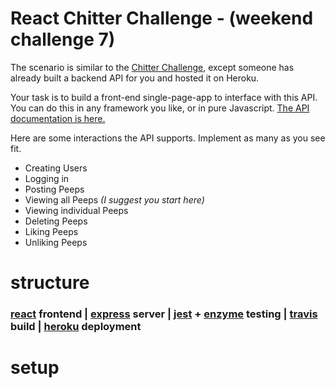 # React Chitter Challenge - (weekend challenge 7)

The scenario is similar to the [Chitter Challenge](https://github.com/makersacademy/chitter-challenge), except someone has already built a backend API for you and hosted it on Heroku.

Your task is to build a front-end single-page-app to interface with this API. You can do this in any framework you like, or in pure Javascript. [The API documentation is here.](https://github.com/makersacademy/chitter_api_backend)

Here are some interactions the API supports. Implement as many as you see fit.

* Creating Users
* Logging in
* Posting Peeps
* Viewing all Peeps *(I suggest you start here)*
* Viewing individual Peeps
* Deleting Peeps
* Liking Peeps
* Unliking Peeps

# structure
### [react](https://reactjs.org/) frontend | [express](https://expressjs.com/) server | [jest](https://jestjs.io/) + [enzyme](https://airbnb.io/enzyme/) testing | [travis](https://travis-ci.org/toddpla/frontend-api-challenge) build | [heroku](https://chitter-react.herokuapp.com/) deployment

# setup
